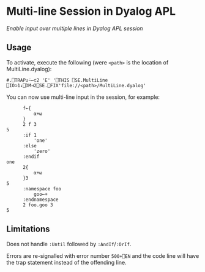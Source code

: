 # Multi-line Session in Dyalog APL
*Enable input over multiple lines in Dyalog APL session*

## Usage
To activate, execute the following (were `<path>` is the location of MultiLine.dyalog):
```
#.⎕TRAP∪⍨←⊂2 'E' '⎕THIS ⎕SE.MultiLine ⎕IO⊃1↓⎕DM⊣2⎕SE.⎕FIX'file://<path>/MultiLine.dyalog'
```
You can now use multi-line input in the session, for example:
```
      f←{
          ⍺+⍵
      }
      2 f 3
5
      :if 1
          'one'
      :else
          'zero'
      :endif
one
      2{
          ⍺+⍵
      }3
5
      :namespace foo
          goo←+
      :endnamespace
      2 foo.goo 3
5
```

## Limitations

Does not handle `:Until` followed by `:AndIf`/`:OrIf`.

Errors are re-signalled with error number `500+⎕EN` and the code line will have the trap statement instead of the offending line.
